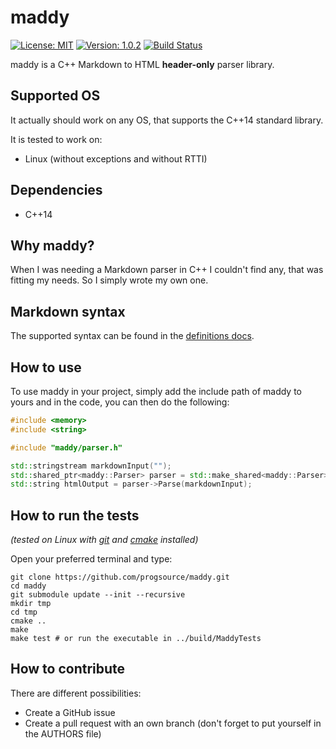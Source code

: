 # maddy

[![License: MIT](https://img.shields.io/badge/License-MIT-yellow.svg)](https://opensource.org/licenses/MIT)
[![Version: 1.0.2](https://img.shields.io/badge/Version-1.0.2-brightgreen.svg)](https://semver.org/)
[![Build Status](https://travis-ci.org/progsource/maddy.svg?branch=master)](https://travis-ci.org/progsource/maddy)

maddy is a C++ Markdown to HTML **header-only** parser library.

## Supported OS

It actually should work on any OS, that supports the C++14 standard library.

It is tested to work on:

* Linux (without exceptions and without RTTI)

## Dependencies

* C++14

## Why maddy?

When I was needing a Markdown parser in C++ I couldn't find any, that was
fitting my needs. So I simply wrote my own one.

## Markdown syntax

The supported syntax can be found in the [definitions docs](docs/definitions.md).

## How to use

To use maddy in your project, simply add the include path of maddy to yours
and in the code, you can then do the following:

```c++
#include <memory>
#include <string>

#include "maddy/parser.h"

std::stringstream markdownInput("");
std::shared_ptr<maddy::Parser> parser = std::make_shared<maddy::Parser>();
std::string htmlOutput = parser->Parse(markdownInput);
```

## How to run the tests

*(tested on Linux with
[git](https://git-scm.com/book/en/v2/Getting-Started-Installing-Git) and
[cmake](https://cmake.org/install/) installed)*

Open your preferred terminal and type:

```shell
git clone https://github.com/progsource/maddy.git
cd maddy
git submodule update --init --recursive
mkdir tmp
cd tmp
cmake ..
make
make test # or run the executable in ../build/MaddyTests
```

## How to contribute

There are different possibilities:

* Create a GitHub issue
* Create a pull request with an own branch (don't forget to put yourself in the
  AUTHORS file)
